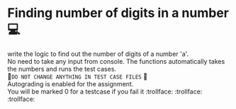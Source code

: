# Finding number of digits in a number 💻
write the logic to find out the number of digits of a number 'a'.  
No need to take any input from console. The functions automatically takes the numbers and runs the test cases.  
:rotating_light:```DO NOT CHANGE ANYTHING IN TEST CASE FILES``` :rotating_light:  
Autograding is enabled for the assignment.  
You will be marked 0 for a testcase if you fail it :trollface: :trollface: :trollface: 
